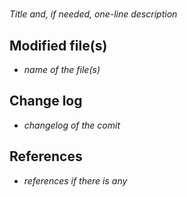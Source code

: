 # 
*Title and, if needed, one-line description*

## Modified file(s)
 - *name of the file(s)*

## Change log
 - *changelog of the comit*

## References
 - *references if there is any*
